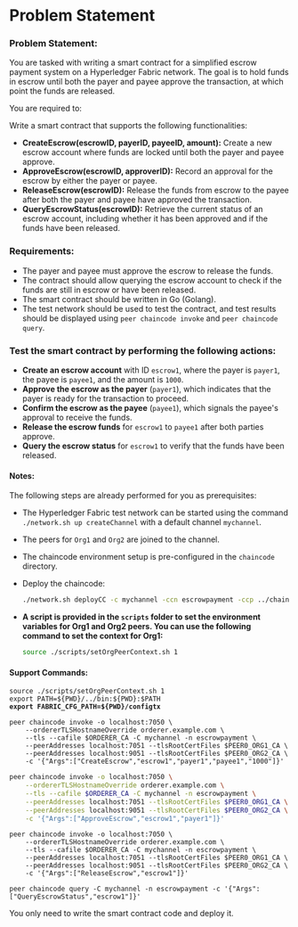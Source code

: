 # Problem Statement

### **Problem Statement:**

You are tasked with writing a smart contract for a simplified escrow payment system on a Hyperledger Fabric network. The goal is to hold funds in escrow until both the payer and payee approve the transaction, at which point the funds are released.

You are required to:

Write a smart contract that supports the following functionalities:

* **CreateEscrow(escrowID, payerID, payeeID, amount):** Create a new escrow account where funds are locked until both the payer and payee approve.
* **ApproveEscrow(escrowID, approverID):** Record an approval for the escrow by either the payer or payee.
* **ReleaseEscrow(escrowID):** Release the funds from escrow to the payee after both the payer and payee have approved the transaction.
* **QueryEscrowStatus(escrowID):** Retrieve the current status of an escrow account, including whether it has been approved and if the funds have been released.

### **Requirements:**

* The payer and payee must approve the escrow to release the funds.
* The contract should allow querying the escrow account to check if the funds are still in escrow or have been released.
* The smart contract should be written in Go (Golang).
* The test network should be used to test the contract, and test results should be displayed using `peer chaincode invoke` and `peer chaincode query`.

### **Test the smart contract by performing the following actions:**

* **Create an escrow account** with ID `escrow1`, where the payer is `payer1`, the payee is `payee1`, and the amount is `1000`.
* **Approve the escrow as the payer** (`payer1`), which indicates that the payer is ready for the transaction to proceed.
* **Confirm the escrow as the payee** (`payee1`), which signals the payee's approval to receive the funds.
* **Release the escrow funds** for `escrow1` to `payee1` after both parties approve.
* **Query the escrow status** for `escrow1` to verify that the funds have been released.

#### Notes:

The following steps are already performed for you as prerequisites:

* The Hyperledger Fabric test network can be started using the command `./network.sh up createChannel` with a default channel `mychannel`.
* The peers for `Org1` and `Org2` are joined to the channel.
* The chaincode environment setup is pre-configured in the `chaincode` directory.
*   Deploy the chaincode:

    ```bash
    ./network.sh deployCC -c mychannel -ccn escrowpayment -ccp ../chaincode -ccl go
    ```
*   **A script is provided in the `scripts` folder to set the environment variables for Org1 and Org2 peers. You can use the following command to set the context for Org1:**

    ```bash
    source ./scripts/setOrgPeerContext.sh 1
    ```

#### Support Commands:&#x20;

<pre><code>source ./scripts/setOrgPeerContext.sh 1
export PATH=${PWD}/../bin:${PWD}:$PATH
<strong>export FABRIC_CFG_PATH=${PWD}/configtx
</strong></code></pre>

```
peer chaincode invoke -o localhost:7050 \
    --ordererTLSHostnameOverride orderer.example.com \
    --tls --cafile $ORDERER_CA -C mychannel -n escrowpayment \
    --peerAddresses localhost:7051 --tlsRootCertFiles $PEER0_ORG1_CA \
    --peerAddresses localhost:9051 --tlsRootCertFiles $PEER0_ORG2_CA \
    -c '{"Args":["CreateEscrow","escrow1","payer1","payee1","1000"]}'
```

```sh
peer chaincode invoke -o localhost:7050 \
    --ordererTLSHostnameOverride orderer.example.com \
    --tls --cafile $ORDERER_CA -C mychannel -n escrowpayment \
    --peerAddresses localhost:7051 --tlsRootCertFiles $PEER0_ORG1_CA \
    --peerAddresses localhost:9051 --tlsRootCertFiles $PEER0_ORG2_CA \
    -c '{"Args":["ApproveEscrow","escrow1","payer1"]}'
```

```
peer chaincode invoke -o localhost:7050 \
    --ordererTLSHostnameOverride orderer.example.com \
    --tls --cafile $ORDERER_CA -C mychannel -n escrowpayment \
    --peerAddresses localhost:7051 --tlsRootCertFiles $PEER0_ORG1_CA \
    --peerAddresses localhost:9051 --tlsRootCertFiles $PEER0_ORG2_CA \
    -c '{"Args":["ReleaseEscrow","escrow1"]}'
```

```
peer chaincode query -C mychannel -n escrowpayment -c '{"Args":["QueryEscrowStatus","escrow1"]}'
```

You only need to write the smart contract code and deploy it.
